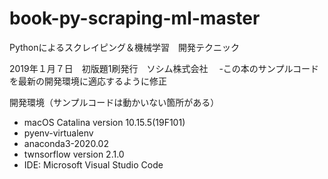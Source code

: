 # book-py-scraping-ml-master
Pythonによるスクレイピング＆機械学習　開発テクニック　

2019年１月７日　初版題1刷発行　ソシム株式会社　
-この本のサンプルコードを最新の開発環境に適応するように修正

開発環境（サンプルコードは動かいない箇所がある）
 - macOS Catalina version 10.15.5(19F101)
 - pyenv-virtualenv
 - anaconda3-2020.02
 - twnsorflow version 2.1.0
 - IDE: Microsoft Visual Studio Code
